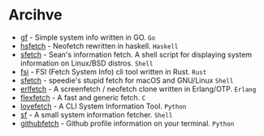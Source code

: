 # Arcihve

- [gf](https://github.com/Smirnov-O/gf) - Simple system info written in GO. `Go`
- [hsfetch](https://github.com/SleepyCatgirl/hsfetch) - Neofetch rewritten in haskell. `Haskell`
- [sfetch](https://github.com/sean0262/sfetch) - Sean's information fetch. A shell script for displaying system information on Linux/BSD distros. `Shell`
- [fsi](https://github.com/MustafaSalih1993/fsi) - FSI (Fetch System Info) cli tool written in Rust. `Rust`
- [sfetch](https://github.com/speedie1337/sfetch) - speedie's stupid fetch for macOS and GNU/Linux `Shell`
- [erlfetch](https://github.com/vereis/erlfetch) - A screenfetch / neofetch clone written in Erlang/OTP. `Erlang`
- [flexfetch](https://github.com/matyklug18/Flexfetch) - A fast and generic fetch. `C`
- [lovefetch](https://github.com/oppsec/lovefetch) - A CLI System Information Tool. `Python`
- [sf](https://github.com/mauro-balades/sf) - A small system information fetcher. `Shell`
- [githubfetch](https://github.com/isa-programmer/githubfetch) - Github profile information on your terminal. `Python`
